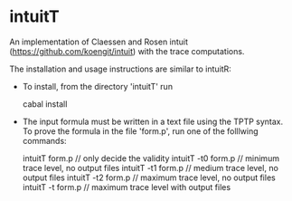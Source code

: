 intuitT
=======

An implementation of  Claessen and Rosen intuit (https://github.com/koengit/intuit)
with the trace computations.

The installation and usage instructions are similar to intuitR:

- To install, from the directory  'intuitT' run

    cabal install

- The input formula must be written in a text file using the TPTP syntax.
  To prove the formula in the file 'form.p', run one of the folllwing commands:

     intuitT form.p         // only decide the validity 
     intuitT -t0 form.p     // minimum trace level, no output files 
     intuitT -t1 form.p     // medium  trace level, no output files 
     intuitT -t2 form.p     // maximum trace level, no output files 
     intuitT -t  form.p     // maximum trace level  with output files 

